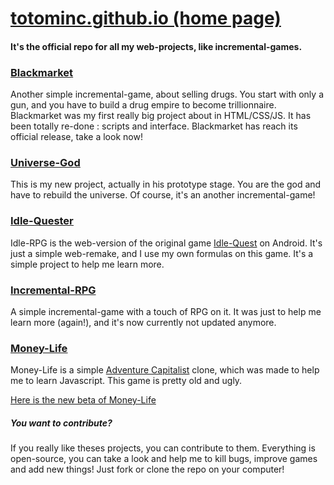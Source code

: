 <h1><a href="http://totominc.github.io/">totominc.github.io (home page)</a></h1>

<h4><b>It's the official repo for all my web-projects, like incremental-games.</b></h4>

<h3><a href="http://totominc.github.io/blackmarket"><u>Blackmarket</u></a></h3>
Another simple incremental-game, about selling drugs. You start with only a gun, and you have to build a drug empire to become trillionnaire. Blackmarket was my first really big project about in HTML/CSS/JS. It has been totally re-done : scripts and interface. Blackmarket has reach its official release, take a look now!

<h3><a href="http://totominc.github.io/universe-god"><u>Universe-God</u></a></h3>
This is my new project, actually in his prototype stage. You are the god and have to rebuild the universe. Of course, it's an another incremental-game!

<h3><a href="http://totominc.github.io/idle-quester"><u>Idle-Quester</u></a></h3>
Idle-RPG is the web-version of the original game <a href="https://play.google.com/store/apps/details?id=com.topcog.idlequest.android&hl=fr">Idle-Quest</a> on Android. It's just a simple web-remake, and I use my own formulas on this game. It's a simple project to help me learn more.

<h3><a href="http://totominc.github.io/incremental-rpg">Incremental-RPG</a></h3>
A simple incremental-game with a touch of RPG on it. It was just to help me learn more (again!), and it's now currently not updated anymore.

<h3><a href="http://totominc.github.io/moneylife/old/"><u>Money-Life</u></a></h3>
Money-Life is a simple <a href="http://www.kongregate.com/games/hyperhippogames/adventure-capitalist">Adventure Capitalist</a> clone, which was made to help me to learn Javascript. This game is pretty old and ugly.

<a href="http://totominc.github.io/moneylife/beta/">Here is the new beta of Money-Life</a>

<h5>You want to contribute?</h5>
If you really like theses projects, you can contribute to them. Everything is open-source, you can take a look and help me to kill bugs, improve games and add new things! Just fork or clone the repo on your computer!
